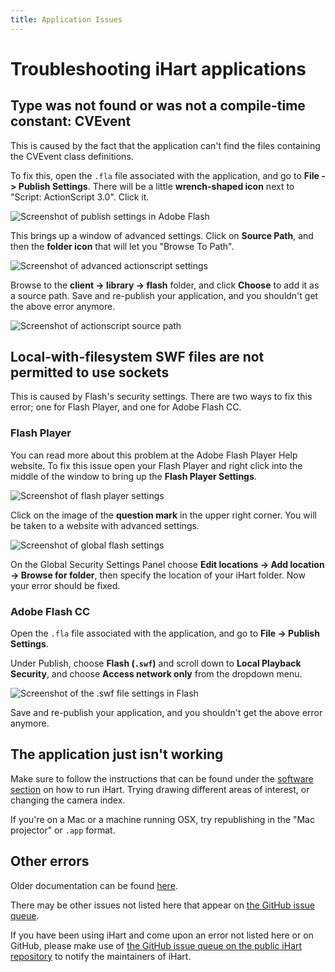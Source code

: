 ```yaml
---
title: Application Issues
---
```


# Troubleshooting iHart applications

## Type was not found or was not a compile-time constant: CVEvent
This is caused by the fact that the application can\'t find the files containing the CVEvent class definitions.

To fix this, open the `.fla` file associated with the application, and go to **File -> Publish Settings**.
There will be a little **wrench-shaped icon** next to \"Script: ActionScript 3.0\". Click it.

![Screenshot of publish settings in Adobe Flash](img/actionscript-settings.png)

This brings up a window of advanced settings. Click on **Source Path**, 
and then the **folder icon** that will let you \"Browse To Path\".

![Screenshot of advanced actionscript settings](img/advanced-actionscript-settings.png)

Browse to the **client -> library -> flash** folder, and click **Choose** to add it as a source path.
Save and re-publish your application, and you shouldn\'t get the above error anymore.

![Screenshot of actionscript source path](img/actionscript-source-path.png)


## Local-with-filesystem SWF files are not permitted to use sockets
This is caused by Flash\'s security settings. There are two ways to fix this error; one for
Flash Player, and one for Adobe Flash CC.

### Flash Player
You can read more about this problem at the Adobe Flash Player Help website. 
To fix this issue open your Flash Player and right click into the middle of the
 window to bring up the **Flash Player Settings**.
 
![Screenshot of flash player settings](img/flash-player-settings.png)

Click on the image of the **question mark** in the upper right corner. 
You will be taken to a website with advanced settings.

![Screenshot of global flash settings](img/flash-global-settings.png)

On the Global Security Settings Panel choose 
**Edit locations -> Add location -> Browse for folder**, 
then specify the location of your iHart folder. Now your error should be fixed.

### Adobe Flash CC
Open the `.fla` file associated with the application, and go to **File -> Publish Settings**.

Under Publish, choose **Flash (`.swf`)** and scroll down to **Local Playback Security**,
and choose **Access network only** from the dropdown menu.

![Screenshot of the .swf file settings in Flash](img/swf-file-settings.png)

Save and re-publish your application, and you shouldn\'t get the above error anymore.

## The application just isn\'t working
Make sure to follow the instructions that can be found under the [software section](/software) 
on how to run iHart. Trying drawing different areas of interest, or changing the camera index.

If you\'re on a Mac or a machine running OSX, try republishing in the
 \"Mac projector\" or `.app` format.
 

## Other errors

Older documentation can be found [here](https://sites.google.com/a/mtholyoke.edu/the-care-and-keeping-of-ihart/developer-resources/troubleshooting).

There may be other issues not listed here that appear on [the GitHub issue queue](https://github.com/ihart-mhc/ihart/issues).


If you have been using iHart and come upon an error not listed here or on GitHub, 
please make use of [the GitHub issue queue on the public iHart repository](https://github.com/ihart-mhc/ihart/issues)
to notify the maintainers of iHart.